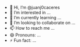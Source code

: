 - 👋 Hi, I’m @juanj0caceres
- 👀 I’m interested in ...
- 🌱 I’m currently learning ...
- 💞️ I’m looking to collaborate on ...
- 📫 How to reach me ...
- 😄 Pronouns: ...
- ⚡ Fun fact: ...

<!---
juanj0caceres/juanj0caceres is a ✨ special ✨ repository because its `README.md` (this file) appears on your GitHub profile.
You can click the Preview link to take a look at your changes.
--->
